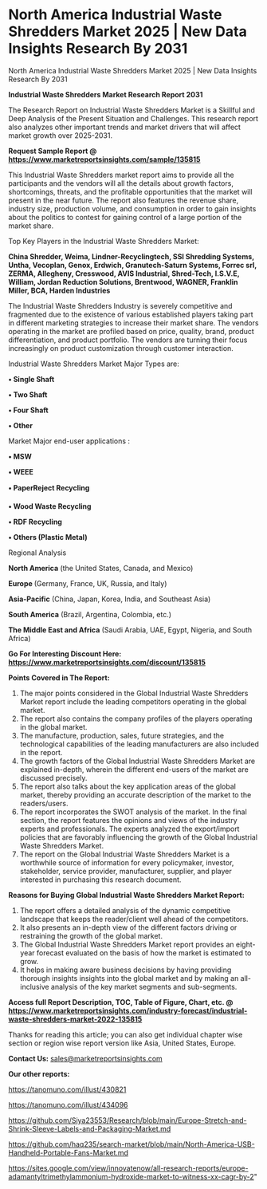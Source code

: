 # North America Industrial Waste Shredders Market 2025 | New Data Insights Research By 2031
North America Industrial Waste Shredders Market 2025 | New Data Insights Research By 2031

<strong>Industrial Waste Shredders Market Research Report 2031</strong>

The Research Report on Industrial Waste Shredders Market is a Skillful and Deep Analysis of the Present Situation and Challenges. This research report also analyzes other important trends and market drivers that will affect market growth over 2025-2031.

<strong>Request Sample Report @ <a href=https://www.marketreportsinsights.com/sample/135815>https://www.marketreportsinsights.com/sample/135815</a></strong>

This Industrial Waste Shredders market report aims to provide all the participants and the vendors will all the details about growth factors, shortcomings, threats, and the profitable opportunities that the market will present in the near future. The report also features the revenue share, industry size, production volume, and consumption in order to gain insights about the politics to contest for gaining control of a large portion of the market share.

Top Key Players in the Industrial Waste Shredders Market:

<strong>China Shredder, Weima, Lindner-Recyclingtech, SSI Shredding Systems, Untha, Vecoplan, Genox, Erdwich, Granutech-Saturn Systems, Forrec srl, ZERMA, Allegheny, Cresswood, AVIS Industrial, Shred-Tech, I.S.V.E, William, Jordan Reduction Solutions, Brentwood, WAGNER, Franklin Miller, BCA, Harden Industries</strong>

The Industrial Waste Shredders Industry is severely competitive and fragmented due to the existence of various established players taking part in different marketing strategies to increase their market share. The vendors operating in the market are profiled based on price, quality, brand, product differentiation, and product portfolio. The vendors are turning their focus increasingly on product customization through customer interaction.

Industrial Waste Shredders Market Major Types are:

<strong>• Single Shaft

• Two Shaft

• Four Shaft

• Other</strong>

Market Major end-user applications :

<strong>• MSW

• WEEE

• PaperReject Recycling

• Wood Waste Recycling

• RDF Recycling

• Others (Plastic Metal)</strong>

Regional Analysis

</u><strong><b>North America</b></strong> (the United States, Canada, and Mexico)

<strong><b>Europe </b></strong>(Germany, France, UK, Russia, and Italy)

<strong><b>Asia-Pacific</b></strong> (China, Japan, Korea, India, and Southeast Asia)

<strong><b>South America</b></strong> (Brazil, Argentina, Colombia, etc.)

<strong><b>The Middle East and Africa</b></strong> (Saudi Arabia, UAE, Egypt, Nigeria, and South Africa)

<strong>Go For Interesting Discount Here: <a href=https://www.marketreportsinsights.com/discount/135815>https://www.marketreportsinsights.com/discount/135815</a></strong>

<strong>Points Covered in The Report:</strong>
<ol>
  <li>The major points considered in the Global Industrial Waste Shredders Market report include the leading competitors operating in the global market.</li>
  <li>The report also contains the company profiles of the players operating in the global market.</li>
  <li>The manufacture, production, sales, future strategies, and the technological capabilities of the leading manufacturers are also included in the report.</li>
  <li>The growth factors of the Global Industrial Waste Shredders Market are explained in-depth, wherein the different end-users of the market are discussed precisely.</li>
  <li>The report also talks about the key application areas of the global market, thereby providing an accurate description of the market to the readers/users.</li>
  <li>The report incorporates the SWOT analysis of the market. In the final section, the report features the opinions and views of the industry experts and professionals. The experts analyzed the export/import policies that are favorably influencing the growth of the Global Industrial Waste Shredders Market.</li>
  <li>The report on the Global Industrial Waste Shredders Market is a worthwhile source of information for every policymaker, investor, stakeholder, service provider, manufacturer, supplier, and player interested in purchasing this research document.</li>
</ol>
<strong>Reasons for Buying Global Industrial Waste Shredders Market Report:</strong>

<ol>
  <li>The report offers a detailed analysis of the dynamic competitive landscape that keeps the reader/client well ahead of the competitors.</li>
  <li>It also presents an in-depth view of the different factors driving or restraining the growth of the global market.</li>
  <li>The Global Industrial Waste Shredders Market report provides an eight-year forecast evaluated on the basis of how the market is estimated to grow.</li>
  <li>It helps in making aware business decisions by having providing thorough insights insights into the global market and by making an all-inclusive analysis of the key market segments and sub-segments.</li>
</ol>
<strong>Access full Report Description, TOC, Table of Figure, Chart, etc. @ <a href=https://www.marketreportsinsights.com/industry-forecast/industrial-waste-shredders-market-2022-135815>https://www.marketreportsinsights.com/industry-forecast/industrial-waste-shredders-market-2022-135815</a></strong>


Thanks for reading this article; you can also get individual chapter wise section or region wise report version like Asia, United States, Europe.

<strong>Contact Us:</strong>
sales@marketreportsinsights.com

<strong>Our other reports:</strong>

<a href=https://tanomuno.com/illust/430821>https://tanomuno.com/illust/430821</a>

<a href=https://tanomuno.com/illust/434096>https://tanomuno.com/illust/434096</a>

<a href=https://github.com/Siya23553/Research/blob/main/Europe-Stretch-and-Shrink-Sleeve-Labels-and-Packaging-Market.md>https://github.com/Siya23553/Research/blob/main/Europe-Stretch-and-Shrink-Sleeve-Labels-and-Packaging-Market.md</a>

<a href=https://github.com/haq235/search-market/blob/main/North-America-USB-Handheld-Portable-Fans-Market.md>https://github.com/haq235/search-market/blob/main/North-America-USB-Handheld-Portable-Fans-Market.md</a>

<a href=https://sites.google.com/view/innovatenow/all-research-reports/europe-adamantyltrimethylammonium-hydroxide-market-to-witness-xx-cagr-by-2>https://sites.google.com/view/innovatenow/all-research-reports/europe-adamantyltrimethylammonium-hydroxide-market-to-witness-xx-cagr-by-2</a>"

